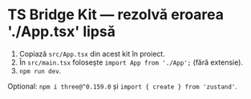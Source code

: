 # TS Bridge Kit — rezolvă eroarea './App.tsx' lipsă

1) Copiază `src/App.tsx` din acest kit în proiect.
2) În `src/main.tsx` folosește `import App from './App';` (fără extensie).
3) `npm run dev`.

Optional: `npm i three@^0.159.0` și `import { create } from 'zustand'`.
